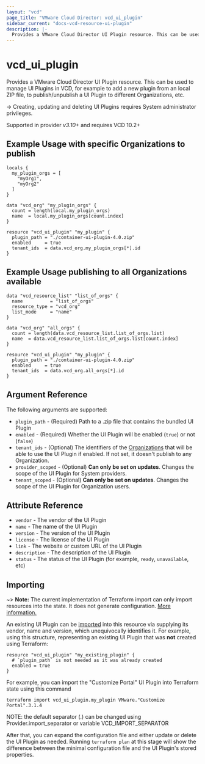 ```yaml
---
layout: "vcd"
page_title: "VMware Cloud Director: vcd_ui_plugin"
sidebar_current: "docs-vcd-resource-ui-plugin"
description: |-
  Provides a VMware Cloud Director UI Plugin resource. This can be used to manage UI Plugins.
---
```


# vcd\_ui\_plugin

Provides a VMware Cloud Director UI Plugin resource. This can be used to manage UI Plugins in VCD, for example to add a new
plugin from an local ZIP file, to publish/unpublish a UI Plugin to different Organizations, etc.

-> Creating, updating and deleting UI Plugins requires System administrator privileges.

Supported in provider *v3.10+* and requires VCD 10.2+

## Example Usage with specific Organizations to publish

```hcl
locals {
  my_plugin_orgs = [
    "myOrg1",
    "myOrg2"
  ]
}

data "vcd_org" "my_plugin_orgs" {
  count = length(local.my_plugin_orgs)
  name  = local.my_plugin_orgs[count.index]
}

resource "vcd_ui_plugin" "my_plugin" {
  plugin_path = "./container-ui-plugin-4.0.zip"
  enabled     = true
  tenant_ids  = data.vcd_org.my_plugin_orgs[*].id
}
```

## Example Usage publishing to all Organizations available

```hcl
data "vcd_resource_list" "list_of_orgs" {
  name          = "list_of_orgs"
  resource_type = "vcd_org"
  list_mode     = "name"
}

data "vcd_org" "all_orgs" {
  count = length(data.vcd_resource_list.list_of_orgs.list)
  name  = data.vcd_resource_list.list_of_orgs.list[count.index]
}

resource "vcd_ui_plugin" "my_plugin" {
  plugin_path = "./container-ui-plugin-4.0.zip"
  enabled     = true
  tenant_ids  = data.vcd_org.all_orgs[*].id
}
```

## Argument Reference

The following arguments are supported:

* `plugin_path` - (Required) Path to a .zip file that contains the bundled UI Plugin
* `enabled` - (Required) Whether the UI Plugin will be enabled (`true`) or not (`false`)
* `tenant_ids` - (Optional) The identifiers of the [Organizations](/providers/vmware/vcd/latest/docs/data-sources/org)
  that will be able to use the UI Plugin if enabled. If not set, it doesn't publish to any Organization.
* `provider_scoped` - (Optional) **Can only be set on updates**. Changes the scope of the UI Plugin for System providers.
* `tenant_scoped` - (Optional) **Can only be set on updates**. Changes the scope of the UI Plugin for Organization users.

## Attribute Reference

* `vendor` - The vendor of the UI Plugin
* `name` - The name of the UI Plugin
* `version` - The version of the UI Plugin
* `license` - The license of the UI Plugin
* `link` - The website or custom URL of the UI Plugin
* `description` - The description of the UI Plugin
* `status` - The status of the UI Plugin (for example, `ready`, `unavailable`, etc)

## Importing

~> **Note:** The current implementation of Terraform import can only import resources into the state. It does not generate
configuration. [More information.][docs-import]

An existing UI Plugin can be [imported][docs-import] into this resource via supplying its vendor, name and version, which
unequivocally identifies it.
For example, using this structure, representing an existing UI Plugin that was **not** created using Terraform:

```hcl
resource "vcd_ui_plugin" "my_existing_plugin" {
  # `plugin_path` is not needed as it was already created
  enabled = true
}
```

For example, you can import the "Customize Portal" UI Plugin into Terraform state using this command

```
terraform import vcd_ui_plugin.my_plugin VMware."Customize Portal".3.1.4
```

NOTE: the default separator (.) can be changed using Provider.import_separator or variable VCD_IMPORT_SEPARATOR

[docs-import]:https://www.terraform.io/docs/import/

After that, you can expand the configuration file and either update or delete the UI Plugin as needed. Running `terraform plan`
at this stage will show the difference between the minimal configuration file and the UI Plugin's stored properties.
